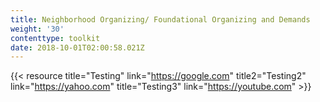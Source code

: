 ```yaml
---
title: Neighborhood Organizing/ Foundational Organizing and Demands
weight: '30'
contenttype: toolkit
date: 2018-10-01T02:00:58.021Z
---
```

{{< resource title="Testing" link="https://google.com" title2="Testing2" link="https://yahoo.com" title="Testing3" link="https://youtube.com"  >}}
